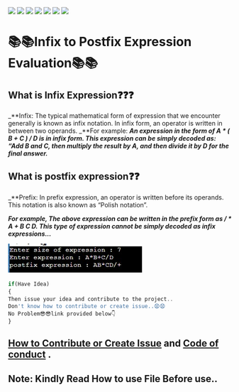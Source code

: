 ![](https://img.shields.io/badge/Welcome-Developers-sliver.svg) 
![](https://img.shields.io/badge/Programming_Language-c-blue.svg)
![](https://img.shields.io/badge/Library-Stdio.h-gold.svg)
![](https://img.shields.io/badge/Platform-Desktop_Development-green.svg)
![](https://img.shields.io/badge/Status-Beta-green.svg)
![](https://img.shields.io/badge/Version-CodeBlocks_20.03-red.svg)
![](https://img.shields.io/badge/Version-1.00.01-blue.svg)
# 📚📚Infix to Postfix Expression Evaluation📚📚
## What is Infix Expression❓❓❓
_**Infix: The typical mathematical form of expression that we encounter generally is known as infix notation. In infix form, an operator is written in between two operands.
_**For example: 
_**An expression in the form of A * ( B + C ) / D is in infix form. This expression can be simply decoded as: “Add B and C, then multiply the result by A, and then divide it by D for the final answer.**_

## What is postfix expression❓❓
_**Prefix: In prefix expression, an operator is written before its operands. This notation is also known as “Polish notation”.

_**For example, The above expression can be written in the prefix form as / * A + B C D. This type of expression cannot be simply decoded as infix expressions...**_

![Screenshot 2021-01-27 223853](infix.jpg)
```javascript
if(Have Idea)
{
Then issue your idea and contribute to the project..
Don't know how to contribute or create issue..😧😧
No Problem😎😎link provided below👇
}
```
## [How to Contribute or Create Issue](https://github.com/Kushal997-das/Project-Guidance/blob/main/CONTRIBUTING.md) and [Code of conduct](https://github.com/Kushal997-das/Project-Guidance/blob/main/CODE_OF_CONDUCT.md) .
## Note: Kindly Read How to use File Before use..
